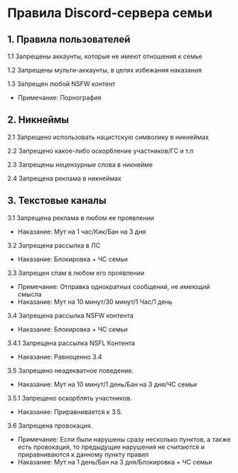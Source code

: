 # Правила Discord-сервера семьи 
## 1. Правила пользователей
1.1 Запрещены аккаунты, которые не имеют отношения к семье

1.2 Запрещены мульти-аккаунты, в целях избежания наказания

1.3 Запрещен любой NSFW контент
  + Примечание: Порнография

## 2. Никнеймы
2.1 Запрещено использовать нацистскую символику в никнеймах

2.2 Запрещено какое-либо оскорбление участников/ГС и т.п

2.3 Запрещены нецензурные слова в никнейме

2.4 Запрещена реклама в никнеймах

## 3. Текстовые каналы
3.1 Запрещена реклама в любом ее проявлении
  + Наказание: Мут на 1 час/Кик/Бан на 3 дня

3.2 Запрещена рассылка в ЛС
  + Наказание: Блокировка + ЧС семьи

3.3 Запрещен спам в любом его проявлении
  + Примечание: Отправка однократных сообщений, не имеющий смысла 
  + Наказание: Мут на 10 минут/30 минут/1 Час/1 день

3.4 Запрещена рассылка NSFW контента
  + Наказание: Блокировка + ЧС семьи

3.4.1 Запрещена рассылка NSFL Контента
  + Наказание: Равноценно 3.4

3.5 Запрещено неадекватное поведение.
  + Наказание: Мут на 10 минут/1 день/Бан на 3 дня/ЧС семьи

3.5.1 Запрещено оскорблять участников.
  + Наказание: Приравнивается к 3.5.

3.6 Запрещена провокация.
  + Примечание: Если были нарушены сразу несколько пунктов, а также есть провокация, то предыдущие нарушения не считаются и приравниваются к данному пункту правил
  + Наказание: Мут на 1 день/Бан на 3 дня/Блокировка + ЧС семьи 
